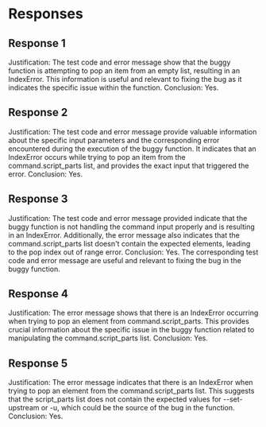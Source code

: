 # Responses
## Response 1
Justification: The test code and error message show that the buggy function is attempting to pop an item from an empty list, resulting in an IndexError. This information is useful and relevant to fixing the bug as it indicates the specific issue within the function. 
Conclusion: Yes.

## Response 2
Justification: The test code and error message provide valuable information about the specific input parameters and the corresponding error encountered during the execution of the buggy function. It indicates that an IndexError occurs while trying to pop an item from the command.script_parts list, and provides the exact input that triggered the error. 
Conclusion: Yes.

## Response 3
Justification: The test code and error message provided indicate that the buggy function is not handling the command input properly and is resulting in an IndexError. Additionally, the error message also indicates that the command.script_parts list doesn't contain the expected elements, leading to the pop index out of range error.
Conclusion: Yes. The corresponding test code and error message are useful and relevant to fixing the bug in the buggy function.

## Response 4
Justification: The error message shows that there is an IndexError occurring when trying to pop an element from command.script_parts. This provides crucial information about the specific issue in the buggy function related to manipulating the command.script_parts list.
Conclusion: Yes.

## Response 5
Justification: The error message indicates that there is an IndexError when trying to pop an element from the command.script_parts list. This suggests that the script_parts list does not contain the expected values for --set-upstream or -u, which could be the source of the bug in the function.
Conclusion: Yes.

